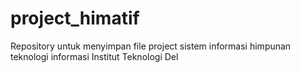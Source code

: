 # project_himatif
Repository untuk menyimpan file project sistem informasi himpunan teknologi informasi Institut Teknologi Del
